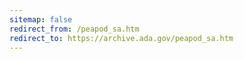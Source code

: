 ```yaml
---
sitemap: false 
redirect_from: /peapod_sa.htm 
redirect_to: https://archive.ada.gov/peapod_sa.htm 
---
```

